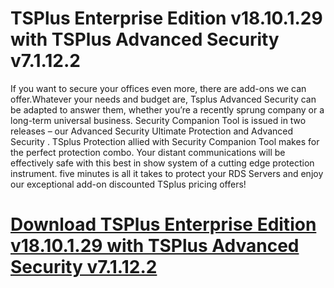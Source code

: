 # TSPlus Enterprise Edition v18.10.1.29 with TSPlus Advanced Security v7.1.12.2

If you want to secure your offices even more, there are add-ons we can offer.Whatever your needs and budget are, Tsplus Advanced Security can be adapted to answer them, whether you’re a recently sprung company or a long-term universal business. Security Companion Tool is issued in two releases – our Advanced Security Ultimate Protection and Advanced Security . TSplus Protection allied with Security Companion Tool makes for the perfect protection combo. Your distant communications will be effectively safe with this best in show system of a cutting edge protection instrument. five minutes is all it takes to protect your RDS Servers and enjoy our exceptional add-on discounted TSplus pricing offers!

# [Download TSPlus Enterprise Edition v18.10.1.29 with TSPlus Advanced Security v7.1.12.2](https://developer.team/misc-development/35264-tsplus-enterprise-edition-v1810129-with-tsplus-advanced-security-v71122.html)
